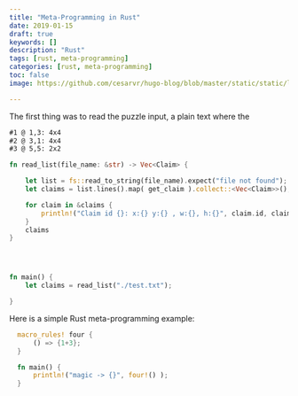 ```yaml
---
title: "Meta-Programming in Rust"
date: 2019-01-15
draft: true
keywords: []
description: "Rust"
tags: [rust, meta-programming]
categories: [rust, meta-programming]
toc: false
image: https://github.com/cesarvr/hugo-blog/blob/master/static/static/logo/dashboard.png?raw=true

---
```


The first thing was to read the puzzle input, a plain text where the  

```xml 
#1 @ 1,3: 4x4
#2 @ 3,1: 4x4
#3 @ 5,5: 2x2
```  

```rust
fn read_list(file_name: &str) -> Vec<Claim> {

    let list = fs::read_to_string(file_name).expect("file not found");
    let claims = list.lines().map( get_claim ).collect::<Vec<Claim>>();

    for claim in &claims {
        println!("Claim id {}: x:{} y:{} , w:{}, h:{}", claim.id, claim.x, claim.y, claim.width, claim.height );
    }
    claims
}




fn main() {
    let claims = read_list("./test.txt");

}
```



Here is a simple Rust meta-programming example: 

```rust
  macro_rules! four {
      () => {1+3};
  }

  fn main() {
      println!("magic -> {}", four!() );
  }
```


